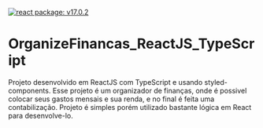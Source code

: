 [![react package: v17.0.2](https://img.shields.io/badge/react%20package%3A-%20v17.0.2-blue.svg?style=flat)](https://www.npmjs.com/package/react/v/17.0.2)

# OrganizeFinancas_ReactJS_TypeScript

Projeto desenvolvido em ReactJS com TypeScript e usando styled-components. Esse projeto é um organizador de finanças, onde é possivel colocar seus gastos mensais e sua renda, e no final é feita uma contabilização. Projeto é simples porém utilizado bastante lógica em React para desenvolve-lo.
